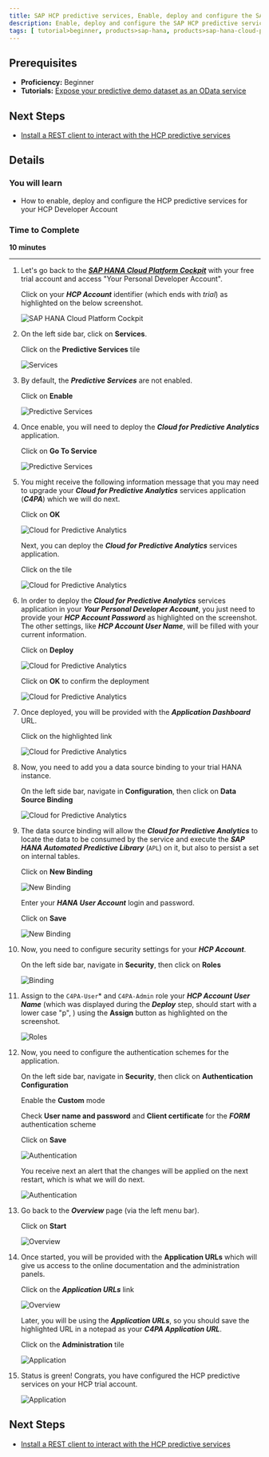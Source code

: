 ```yaml
---
title: SAP HCP predictive services, Enable, deploy and configure the SAP HCP predictive services
description: Enable, deploy and configure the SAP HCP predictive services
tags: [ tutorial>beginner, products>sap-hana, products>sap-hana-cloud-platform ]
---
```


## Prerequisites
  - **Proficiency:** Beginner
  - **Tutorials:** [Expose your predictive demo dataset as an OData service](http://go.sap.com/developer/tutorials/hcpps-hana-dataset-odata.html)

## Next Steps
  - [Install a REST client to interact with the HCP predictive services](http://go.sap.com/developer/tutorials/hcpps-rest-client-install.html)

## Details
### You will learn
  - How to enable, deploy and configure the HCP predictive services for your HCP Developer Account

### Time to Complete
  **10 minutes**

---

1. Let's go back to the [***SAP HANA Cloud Platform Cockpit***](http://account.hanatrial.ondemand.com/cockpit) with your free trial account and access "Your Personal Developer Account".

    Click on your ***HCP Account*** identifier (which ends with *trial*) as highlighted on the below screenshot.

    ![SAP HANA Cloud Platform Cockpit](1.png)

1. On the left side bar, click on **Services**.

    Click on the **Predictive Services** tile

    ![Services](2.png)

1. By default, the ***Predictive Services*** are not enabled.

    Click on **Enable**

    ![Predictive Services](3.png)

1. Once enable, you will need to deploy the ***Cloud for Predictive Analytics*** application.

    Click on **Go To Service**

    ![Predictive Services](4.png)

1. You might receive the following information message that you may need to upgrade your ***Cloud for Predictive Analytics*** services application (***C4PA***) which we will do next.

    Click on **OK**

    ![Cloud for Predictive Analytics](5.png)

    Next, you can deploy the ***Cloud for Predictive Analytics*** services application.

    Click on the tile

    ![Cloud for Predictive Analytics](5-1.png)

1. In order to deploy the ***Cloud for Predictive Analytics*** services application in your ***Your Personal Developer Account***, you just need to provide your ***HCP Account Password*** as highlighted on the screenshot. The other settings, like ***HCP Account User Name***, will be filled with your current information.

    Click on **Deploy**

    ![Cloud for Predictive Analytics](6.png)

    Click on **OK** to confirm the deployment

    ![Cloud for Predictive Analytics](6-1.png)

1. Once deployed, you will be provided with the ***Application Dashboard*** URL.

    Click on the highlighted link

    ![Cloud for Predictive Analytics](7.png)

1. Now, you need to add you a data source binding to your trial HANA instance.

    On the left side bar, navigate in **Configuration**, then click on **Data Source Binding**

    ![Cloud for Predictive Analytics](8.png)

1. The data source binding will allow the ***Cloud for Predictive Analytics*** to locate the data to be consumed by the service and execute the ***SAP HANA Automated Predictive Library*** (`APL`) on it, but also to persist a set on internal tables.

    Click on **New Binding**

    ![New Binding](9.png)

    Enter your ***HANA User Account*** login and password.

    Click on **Save**

    ![New Binding](9-1.png)  

1. Now, you need to configure security settings for your ***HCP Account***.

    On the left side bar, navigate in **Security**, then click on **Roles**  

    ![Binding](10.png)

1. Assign to the `C4PA-User`* and `C4PA-Admin` role your ***HCP Account User Name*** (which was displayed during the ***Deploy*** step, should start with a lower case "p", ) using the **Assign** button as highlighted on the screenshot.

    ![Roles](11.png)

1. Now, you need to configure the authentication schemes for the application.

    On the left side bar, navigate in **Security**, then click on **Authentication Configuration**

    Enable the **Custom** mode

    Check **User name and password** and **Client certificate** for the ***FORM*** authentication scheme

    Click on **Save**

    ![Authentication](12.png)

    You receive next an alert that the changes will be applied on the next restart, which is what we will do next.

    ![Authentication](12-1.png)

1. Go back to the ***Overview*** page (via the left menu bar).

    Click on **Start**

    ![Overview](13.png)

1. Once started, you will be provided with the **Application URLs** which will give us access to the online documentation and the administration panels.

    Click on the ***Application URLs*** link

    ![Overview](14.png)

    Later, you will be using the ***Application URLs***, so you should save the highlighted URL in a notepad as your ***C4PA Application URL***.

    Click on the **Administration** tile

    ![Application](14-1.png)

1. Status is green! Congrats, you have configured the HCP predictive services on your HCP trial account.

    ![Application](15.png)    

## Next Steps
  - [Install a REST client to interact with the HCP predictive services](http://go.sap.com/developer/tutorials/hcpps-rest-client-install.html)

